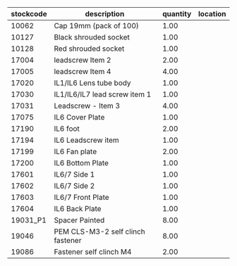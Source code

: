 |stockcode|description|quantity|location|
|---------|-----------|--------|--------|
|10062|Cap 19mm (pack of 100)|1.00||
|10127|Black shrouded socket|1.00||
|10128|Red shrouded socket|1.00||
|17004|leadscrew Item 2|2.00||
|17005|leadscrew Item 4|4.00||
|17020|IL1/IL6 Lens tube body|1.00||
|17030|IL1/IL6/IL7 lead screw item 1|1.00||
|17031|Leadscrew - Item 3|4.00||
|17075|IL6 Cover Plate|1.00||
|17190|IL6 foot|2.00||
|17194|IL6 Leadscrew item|1.00||
|17199|IL6 Fan plate|2.00||
|17200|IL6 Bottom Plate|1.00||
|17601|IL6/7 Side 1|1.00||
|17602|IL6/7 Side 2|1.00||
|17603|IL6/7 Front Plate|1.00||
|17604|IL6 Back Plate|1.00||
|19031_P1|Spacer Painted|8.00||
|19046|PEM CLS-M3-2 self clinch fastener|8.00||
|19086|Fastener self clinch M4|2.00||
